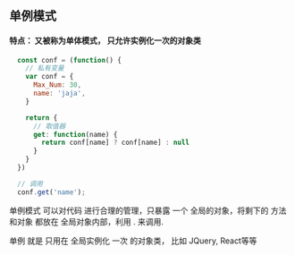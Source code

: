 ## 单例模式

#### 特点： 又被称为单体模式， 只允许实例化一次的对象类

```javascript
  const conf = (function() {
    // 私有变量
    var conf = {
      Max_Num: 30,
      name: 'jaja',
    }

    return {
      // 取值器
      get: function(name) {
        return conf[name] ? conf[name] : null
      }
    }
  })

  // 调用
  conf.get('name');
```

单例模式 可以对代码 进行合理的管理，只暴露 一个 全局的对象，将剩下的 方法和对象 都放在 全局对象内部，利用 .  来调用.

单例 就是  只用在 全局实例化 一次 的对象类， 比如 JQuery, React等等
